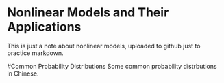 # Nonlinear Models and Their Applications
This is just a note about nonlinear models, uploaded to github just to practice markdown.

#Common Probability Distributions
Some common probability distrbutions in Chinese.